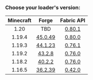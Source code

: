 ### Choose your loader's version:

| Minecraft | Forge                                                          | Fabric API                                                          |
| :-------: | :------------------------------------------------------------: | :-----------------------------------------------------------------: |
| 1.20      | TBD                                                            | [0.80.1](https://maven.fabricmc.net/docs/fabric-api-0.80.1+1.20/)   |
| 1.19.4    | [45.0.49](https://ladylexxie.github.io/forge-javadocs/1.19.4/) | [0.80.0](https://maven.fabricmc.net/docs/fabric-api-0.80.0+1.19.4/) |
| 1.19.3    | [44.1.23](https://ladylexxie.github.io/forge-javadocs/1.19.3/) | [0.76.1](https://maven.fabricmc.net/docs/fabric-api-0.76.1+1.19.3/) |
| 1.19.2    | [43.2.8](https://ladylexxie.github.io/forge-javadocs/1.19.2/)  | [0.76.0](https://maven.fabricmc.net/docs/fabric-api-0.76.0+1.19.2/) |
| 1.18.2    | [40.2.2](https://ladylexxie.github.io/forge-javadocs/1.18.2/)  | [0.76.0](https://maven.fabricmc.net/docs/fabric-api-0.76.0+1.18.2/) |
| 1.16.5    | [36.2.39](https://ladylexxie.github.io/forge-javadocs/1.16.5/) | [0.42.0](https://maven.fabricmc.net/docs/fabric-api-0.42.0+1.16/)   |
